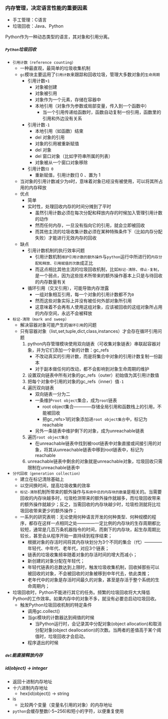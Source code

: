 ### 内存管理，决定语言性能的重要因素
- 手工管理：C语言
- 垃圾回收：Java、Python

Python作为一种动态类型的语言，其对象和引用分离。
##### `Python`垃圾回收
- `引用计数（reference counting）`
    + 一种最直观，最简单的垃圾收集机制
    + `gc`模块主要运用了`引用计数`来跟踪和回收垃圾，管理大多数对象的`生命周期`
        * 引用计数`+1`
            - 对象被创建
            - 对象被引用
            - 对象作为一个元素，存储在容器中
            - 本地引用（对象作为参数或局部变量，传入到一个函数中）
                + 当一个引用传递给函数时，函数自动复制一份引用，函数里的引用和外边没有关系
        * 引用计数`-1`
            - 本地引用（如函数）结束
            - del 对象的引用
            - 对象的引用被重新赋值
            - del 对象
            - del 窗口对象（比如字符串所属的列表）
            - 对象被从一个窗口对象移除
        * 引用计数`归 0`
            - 重新赋值，引用计数归 0 、置为 1
    + 当对象的引用计数减少为`0`时，意味着对象已经没有被使用，可以将其所占用的内存释放
    + 优点
        * 简单
        * 实时性，处理回收内存的时间分摊到了平时
            - 虽然引用计数必须在每次分配和释放内存的时候加入管理引用计数的动作
            - 然而任何内存，一旦没有指向它的引用，就会立即被回收
            - 而其他主流的垃圾收集计数必须在某种特殊条件下（比如内存分配失败）才能进行无效内存的回收
    + 缺点
        * 引用计数机制的执行效率问题
            - 引用计数机制`维护引用计数的额外操作`与`python`运行中所进行的`内存分配和释放、引用赋值的次数`成正比
            - 而这点相比其他主流的垃圾回收机制，比如`标记-清除`、`停止-复制`，是一个弱点，因为这些技术所带来的额外操作基本上只是与待回收的内存数量有关
        * 循环引用（交叉引用），可能导致内存泄露
            - 一组对象相互引用，每一个对象的引用计数都不为`0`
            - 然而这些对象实际上并没有被任何外部对象所引用
            - 这意味着不会再有人使用这组对象，应该被回收的这组对象所占用的内存空间，永远不会被释放
- `标记-清除（mark and sweep）`
    + 解决容器对象可能产生的`循环引用`的问题
    + 只有容器对象（list,set,tuple,dict,class,instances）才会存在循环引用问题
        1. python内存管理模块使用双向链表（可收集对象链表）串联起容器对象，并为它们添加一个新的计数：gc_refs
            + 不改动真实的引用计数，而是将集合中对象的引用计数复制一份副本
            + 对于副本做任何的改动，都不会影响到对象生命周期的维护
        2. 设置双向链表中所有对象的gc_refs（outer）初始值为其引用计数值
        3. 把每个对象中引用的对象的gc_refs（inner）值`-1`
        4. 遍历双向链表
            + 双向链表一分为二
            + 一条维护`root object`集合，成为`root`链表
                * root object集合————存储全局引用和函数栈上的引用，不能被回收
                * 把gc_refs>1的对象添加进`root object集合`中，标记为reachable
            + 另外一条链表中维护剩下的对象，成为unreachable链表
        5. 遍历`root object集合`
            + 在unreachable链表中找到被root链表中对象直接或间接引用的对象，将其从unreachable链表中移到root链表中，标记为reachable
        6. unreachable链表中剩余的对象就是unreachable对象，垃圾回收只需限制在unreachable链表中
- `分代回收（generation collection）`
    + 建立在标记清除基础上
    + 以空间换时间，提高垃圾收集的效率
    + `标记-清除`机制所带来的额外操作与`系统中总的内存块的数量`是相关的。当需要回收的内存块越多时，垃圾检测带来的额外操作就越多，而垃圾回收带来的额外操作就越少；反之，当需回收的内存块越少时，垃圾检测就将比垃圾回收带来更少的额外操作；
    + 一系列的研究表明：无论使用何种语言开发的何种类型、何种规模的程序，都存在这样一点相同之处————一定比例的内存块的生存周期都比较短，通常是几百万条机器指令的时间，而剩下的内存块，起生存周期比较长，甚至会从程序开始一直持续到程序结束；
        * 根据对象的存活时间将其内存块划分为3个不同的集合（代）————年轻代、中年代、老年代，对应3个链表；
        * 链表的垃圾收集频率随着对象的存活时间的增大而减小；
        * 新创建的对象分配在年轻代；
        * 年轻代链表的总数达到上限时，触发垃圾收集机制，回收掉那些可以被回收的对象，不会被回收的对象被移到中年代去，依此类推；
        * 老年代中的对象是存活时间最久的对象，甚至是存活于整个系统的生命周期内；
- 垃圾回收时，Python不能进行其它的任务。频繁的垃圾回收将大大降低Python的工作效率。如果内存中的对象不多，就没有必要总启动垃圾回收。
    + 触发Python垃圾回收机制的特定条件
        * 调用gc.collect()
        * 当gc模块的计数器达到阀值的时候
            - 当Python运行时，会记录其中分配对象(object allocation)和取消分配对象(object deallocation)的次数。当两者的差值高于某个阈值时，垃圾回收才会启动。
        * 程序退出的时候

##### `del`能直接释放内存

##### id(object) -> integer
- 返回十进制内存地址
- 十六进制内存地址
    + hex(id(object)) -> string
- is
    + 比较两个变量（变量名引用的对象）的内存地址
- `python`会缓存整数(-5~256)和短小的字符，以便重复使用
